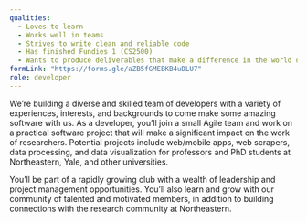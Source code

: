 ```yaml
---
qualities:
  - Loves to learn
  - Works well in teams
  - Strives to write clean and reliable code
  - Has finished Fundies 1 (CS2500)
  - Wants to produce deliverables that make a difference in the world of research
formLink: "https://forms.gle/aZB5fGMEBKB4uDLU7"
role: developer
---
```


We’re building a diverse and skilled team of developers with a variety of experiences, interests, and backgrounds to come make some amazing software with us. As a developer, you’ll join a small Agile team and work on a practical software project that will make a significant impact on the work of researchers. Potential projects include web/mobile apps, web scrapers, data processing, and data visualization for professors and PhD students at Northeastern, Yale, and other universities. 

You’ll be part of a rapidly growing club with a wealth of leadership and project management opportunities. You’ll also learn and grow with our community of talented and motivated members, in addition to building connections with the research community at Northeastern.
